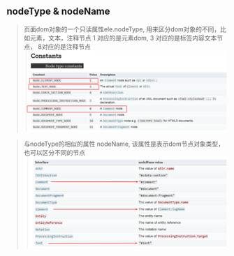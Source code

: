 



## nodeType & nodeName

> 页面dom对象的一个只读属性ele.nodeType, 用来区分dom对象的不同，比如元素，文本，注释节点
1 对应的是元素dom, 3 对应的是标签内容文本节点， 8对应的是注释节点
![nodeType](./image/nodeType.png)

> 与nodeType的相似的属性 nodeName, 该属性是表示dom节点对象类型，也可以区分不同的节点
![nodeName](./image/nodeName.png)


